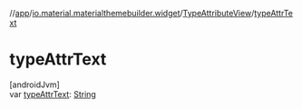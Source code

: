 //[app](../../../index.md)/[io.material.materialthemebuilder.widget](../index.md)/[TypeAttributeView](index.md)/[typeAttrText](type-attr-text.md)

# typeAttrText

[androidJvm]\
var [typeAttrText](type-attr-text.md): [String](https://kotlinlang.org/api/latest/jvm/stdlib/kotlin/-string/index.html)
